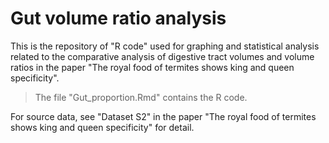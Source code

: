 # Gut volume ratio analysis
 
This is the repository of "R code" used for graphing and statistical analysis related to the comparative analysis of digestive tract volumes and volume ratios in the paper "The royal food of termites shows king and queen specificity".


> The file "Gut_proportion.Rmd" contains the R code.

For source data, see "Dataset S2" in the paper "The royal food of termites shows king and queen specificity" for detail.
